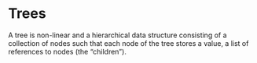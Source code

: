 # Trees
A tree is non-linear and a hierarchical data structure consisting of a collection of nodes such that each node of the tree stores a value, a list of references to nodes (the “children”).
